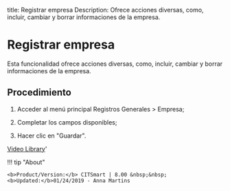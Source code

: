 title: Registrar empresa
Description: Ofrece acciones diversas, como, incluir, cambiar y borrar informaciones de la empresa.
# Registrar empresa


Esta funcionalidad ofrece acciones diversas, como, incluir, cambiar y borrar
informaciones de la empresa.

Procedimiento
----------

1.  Acceder al menú principal Registros Generales \> Empresa;

2.  Completar los campos disponibles;

3.  Hacer clic en "Guardar".



<i class='fa fa-youtube-play  fa-2x' style='color:#97ce17;vertical-align: middle;'> </i> [Video Library](https://www.youtube.com/playlist?list=PLB5qK2uzf2ROUXdrTeH-_n6tXmG4oPtoz)'

!!! tip "About"

    <b>Product/Version:</b> CITSmart | 8.00 &nbsp;&nbsp;
    <b>Updated:</b>01/24/2019 - Anna Martins

